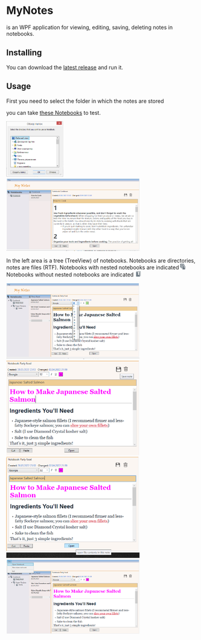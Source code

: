 # MyNotes
is an WPF application for viewing, editing, saving, deleting notes in notebooks.

## Installing
You can download the 
[latest release](https://github.com/Sv9ta/WpfMerge/releases/download/v1.0.0/WpfMerge.exe) and run it.

## Usage
First you need to select the folder in which the notes are stored

you can take 
[these Notebooks](https://github.com/Sv9ta/WpfMerge/tree/master/files%20to%20compare) to test.

<img src="screenshots/1.png" alt="open original file" width="30%">
<img src="screenshots/2.png" alt="open original file" width="70%">

In the left area is a tree (TreeView) of notebooks.
Notebooks are directories, notes are files (RTF).
Notebooks with nested notebooks are indicated
<img src="screenshots/stack.png" alt="open original file">
Notebooks without nested notebooks are indicated
<img src="screenshots/notebook2_icon.png" alt="open original file">

<img src="screenshots/4.png" alt="open original file" width="70%">
<img src="screenshots/5.png" alt="open original file" width="70%">
<img src="screenshots/6.png" alt="open original file" width="70%">
<img src="screenshots/7.png" alt="open original file" width="70%">

